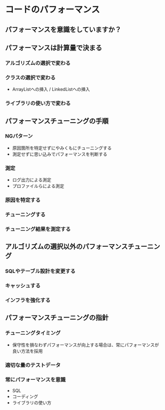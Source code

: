 # コードのパフォーマンス

## パフォーマンスを意識をしていますか？

## パフォーマンスは計算量で決まる

### アルゴリズムの選択で変わる
### クラスの選択で変わる
* ArrayListへの挿入 / LinkedListへの挿入

### ライブラリの使い方で変わる

## パフォーマンスチューニングの手順

### NGパターン
* 原因箇所を特定せずにやみくもにチューニングする
* 測定せずに思い込みでパフォーマンスを判断する

### 測定
* ログ出力による測定
* プロファイルらによる測定

### 原因を特定する

### チューニングする

### チューニング結果を測定する

## アルゴリズムの選択以外のパフォーマンスチューニング

### SQLやテーブル設計を変更する

### キャッシュする

### インフラを強化する

## パフォーマンスチューニングの指針
### チューニングタイミング
* 保守性を損なわずパフォーマンスが向上する場合は、常にパフォーマンスが良い方法を採用
### 適切な量のテストデータ
### 常にパフォーマンスを意識
* SQL
* コーディング
* ライブラリの使い方
